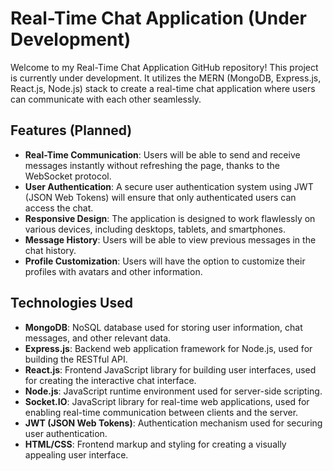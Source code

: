# Real-Time Chat Application (Under Development)

Welcome to my Real-Time Chat Application GitHub repository! This project is currently under development. It utilizes the MERN (MongoDB, Express.js, React.js, Node.js) stack to create a real-time chat application where users can communicate with each other seamlessly.

## Features (Planned)

- **Real-Time Communication**: Users will be able to send and receive messages instantly without refreshing the page, thanks to the WebSocket protocol.
- **User Authentication**: A secure user authentication system using JWT (JSON Web Tokens) will ensure that only authenticated users can access the chat.
- **Responsive Design**: The application is designed to work flawlessly on various devices, including desktops, tablets, and smartphones.
- **Message History**: Users will be able to view previous messages in the chat history.
- **Profile Customization**: Users will have the option to customize their profiles with avatars and other information.

## Technologies Used

- **MongoDB**: NoSQL database used for storing user information, chat messages, and other relevant data.
- **Express.js**: Backend web application framework for Node.js, used for building the RESTful API.
- **React.js**: Frontend JavaScript library for building user interfaces, used for creating the interactive chat interface.
- **Node.js**: JavaScript runtime environment used for server-side scripting.
- **Socket.IO**: JavaScript library for real-time web applications, used for enabling real-time communication between clients and the server.
- **JWT (JSON Web Tokens)**: Authentication mechanism used for securing user authentication.
- **HTML/CSS**: Frontend markup and styling for creating a visually appealing user interface.
